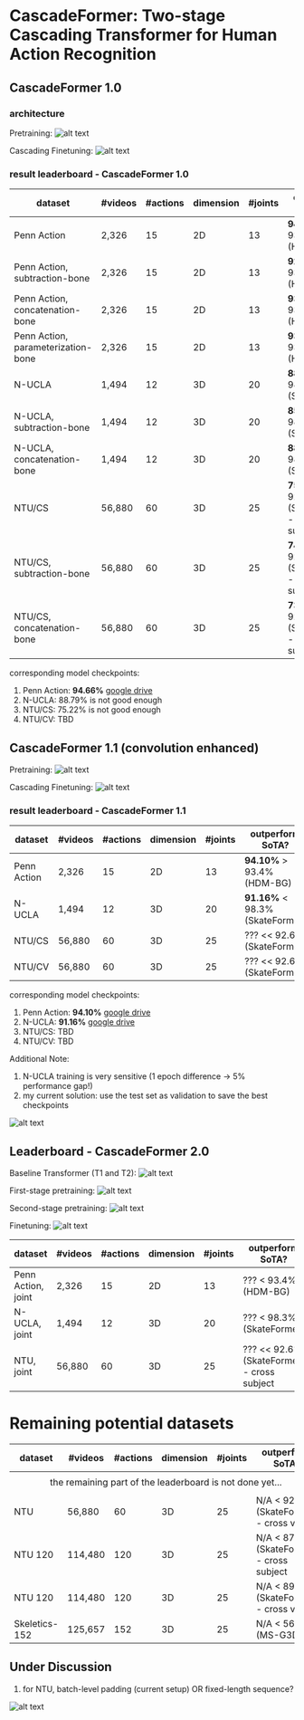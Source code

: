 # CascadeFormer: Two-stage Cascading Transformer for Human Action Recognition

## CascadeFormer 1.0

### architecture

Pretraining:
![alt text](docs/baseline_pretraining_classification.png)

Cascading Finetuning:
![alt text](docs/baseline_finetuning_classification.png)

### result leaderboard - CascadeFormer 1.0

| dataset | #videos | #actions | dimension | #joints | outperform SoTA? |
| ------- | ------- | -------- | --------- | ---------- | ------- |
| Penn Action | 2,326 | 15 | 2D | 13 | **94.66%** > 93.4% (HDM-BG) |
| Penn Action, subtraction-bone | 2,326 | 15 | 2D | 13 | **92.32%** ~ 93.4% (HDM-BG) |
| Penn Action, concatenation-bone | 2,326 | 15 | 2D | 13 | **93.16%** ~ 93.4% (HDM-BG) |
| Penn Action, parameterization-bone | 2,326 | 15 | 2D | 13 | **93.91%** > 93.4% (HDM-BG) |
| N-UCLA | 1,494 | 12 | 3D | 20 | **88.79%** < 98.3% (SkateFormer) |
| N-UCLA, subtraction-bone | 1,494 | 12 | 3D | 20 | **85.56%** < 98.3% (SkateFormer) |
| N-UCLA, concatenation-bone | 1,494 | 12 | 3D | 20 | **88.15%** < 98.3% (SkateFormer) |
| NTU/CS | 56,880 | 60 | 3D | 25 | **75.22%** << 92.6% (SkateFormer) - cross subject |
| NTU/CS, subtraction-bone | 56,880 | 60 | 3D | 25 | **74.23%** << 92.6% (SkateFormer) - cross subject |
| NTU/CS, concatenation-bone | 56,880 | 60 | 3D | 25 | **73.81%** << 92.6% (SkateFormer) - cross subject |

corresponding model checkpoints:

1. Penn Action: **94.66%** [google drive](https://drive.google.com/drive/folders/1Za50ZE9ZEKdEps_ZE-JIbatTpLuMW83k)
2. N-UCLA: 88.79% is not good enough
3. NTU/CS: 75.22% is not good enough
4. NTU/CV: TBD

## CascadeFormer 1.1 (convolution enhanced)

Pretraining:
![alt text](docs/cascadeformer_1_1_pretrain.png)

Cascading Finetuning:
![alt text](docs/cascadeformer_1_1_finetune.png)

### result leaderboard - CascadeFormer 1.1

| dataset | #videos | #actions | dimension | #joints | outperform SoTA? |
| ------- | ------- | -------- | --------- | ---------- | ------- |
| Penn Action | 2,326 | 15 | 2D | 13 | **94.10%** > 93.4% (HDM-BG) |
| N-UCLA | 1,494 | 12 | 3D | 20 | **91.16%** < 98.3% (SkateFormer) |
| NTU/CS | 56,880 | 60 | 3D | 25 | ??? << 92.6% (SkateFormer) |
| NTU/CV | 56,880 | 60 | 3D | 25 | ??? << 92.6% (SkateFormer) |

corresponding model checkpoints:

1. Penn Action: **94.10%** [google drive](https://drive.google.com/drive/folders/1qbcT8DlhNyT3HgbM3j2aEQP2rSXoEJRS)
2. N-UCLA: **91.16%** [google drive](https://drive.google.com/drive/folders/1b0IuO_XY-Gwv4RjS6gF9gPG36uvGwhha)
3. NTU/CS: TBD 
4. NTU/CV: TBD

Additional Note: 

1. N-UCLA training is very sensitive (1 epoch difference -> 5% performance gap!)
2. my current solution: use the test set as validation to save the best checkpoints

![alt text](docs/sensitive.png)

## Leaderboard - CascadeFormer 2.0

Baseline Transformer (T1 and T2):
![alt text](docs/baseline_transformer.png)

First-stage pretraining:
![alt text](docs/first_stage.png)

Second-stage pretraining:
![alt text](docs/second_stage.png)

Finetuning:
![alt text](docs/finetuning_classification.png)

| dataset | #videos | #actions | dimension | #joints | outperform SoTA? |
| ------- | ------- | -------- | --------- | ---------- | ------- |
| Penn Action, joint | 2,326 | 15 | 2D | 13 | ??? < 93.4% (HDM-BG) |
| N-UCLA, joint | 1,494 | 12 | 3D | 20 | ??? < 98.3% (SkateFormer) |
| NTU, joint | 56,880 | 60 | 3D | 25 | ??? << 92.6% (SkateFormer) - cross subject |

# Remaining potential datasets 

| dataset | #videos | #actions | dimension | #joints | outperform SoTA? |
| ------- | ------- | -------- | --------- | ---------- | ------- |
| <tr><td colspan="6" align="center"> the remaining part of the leaderboard is not done yet... </td></tr> |
| NTU | 56,880 | 60 | 3D | 25 | N/A < 92.6% (SkateFormer) - cross view |
| NTU 120 | 114,480 | 120 | 3D | 25 | N/A < 87.7%  (SkateFormer) - cross subject |
| NTU 120 | 114,480 | 120 | 3D | 25 | N/A < 89.3%  (SkateFormer) - cross view |
| Skeletics-152 | 125,657 | 152 | 3D | 25 | N/A < 56.39% (MS-G3D) |
 
## Under Discussion

1. for NTU, batch-level padding (current setup) OR fixed-length sequence?

![alt text](docs/ntu_seq_length_distribution.png)
